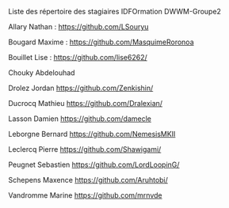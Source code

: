 Liste des répertoire des stagiaires IDFOrmation DWWM-Groupe2


Allary Nathan : https://github.com/LSouryu

Bougard Maxime : https://github.com/MasquimeRoronoa

Bouillet Lise : https://github.com/lise6262/

Chouky Abdelouhad

Drolez Jordan https://github.com/Zenkishin/

Ducrocq Mathieu https://github.com/Dralexian/

Lasson Damien    https://github.com/damecle

Leborgne Bernard  https://github.com/NemesisMKII

Leclercq Pierre https://github.com/Shawigami/

Peugnet Sebastien https://github.com/LordLoopinG/

Schepens Maxence https://github.com/Aruhtobi/

Vandromme Marine https://github.com/mrnvde


